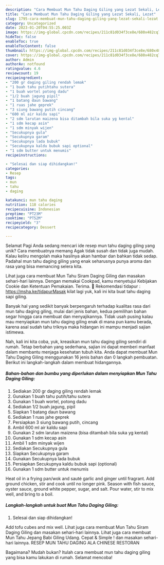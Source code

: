 ```yaml
---
description: "Cara Membuat Mun Tahu Daging Giling yang Lezat Sekali, Lezat"
title: "Cara Membuat Mun Tahu Daging Giling yang Lezat Sekali, Lezat"
slug: 1795-cara-membuat-mun-tahu-daging-giling-yang-lezat-sekali-lezat
category: Uncategorized
date: 2023-01-20T04:55:25.003Z
image: https://img-global.cpcdn.com/recipes/211c81d034f3ce8e/680x482cq70/mun-tahu-daging-giling-foto-resep-utama.jpg
hideToc: false
enableToc: true
enableTocContent: false
thumbnail: https://img-global.cpcdn.com/recipes/211c81d034f3ce8e/680x482cq70/mun-tahu-daging-giling-foto-resep-utama.jpg
cover: https://img-global.cpcdn.com/recipes/211c81d034f3ce8e/680x482cq70/mun-tahu-daging-giling-foto-resep-utama.jpg
author: Admin
authorAv: notfound
ratingvalue: 4.6
reviewcount: 19
recipeingredient:
- "200 gr daging giling rendah lemak"
- "1 buah tahu putihtahu sutera"
- "1 buah wortel potong dadu"
- "1/2 buah jagung pipil"
- "1 batang daun bawang"
- "1 ruas jahe geprek"
- "3 siung bawang putih cincang"
- "600 ml air kaldu sapi"
- "2 sdm larutan maizena bisa ditambah bila suka yg kental"
- "1 sdm kecap asin"
- "1 sdm minyak wijen"
- "Secukupnya gula"
- "Secukupnya garam"
- "Secukupnya lada bubuk"
- "Secukupnya kaldu bubuk sapi optional"
- "1 sdm butter untuk menumis"
recipeinstructions:

- "Selesai dan siap dihidangkan!"
categories:
- Resep
tags:
- mun
- tahu
- daging

katakunci: mun tahu daging 
nutrition: 118 calories
recipecuisine: Indonesian
preptime: "PT23M"
cooktime: "PT52M"
recipeyield: "3"
recipecategory: Dessert

---
```



Selamat Pagi Anda sedang mencari ide resep mun tahu daging giling yang unik? Cara membuatnya memang Agak tidak susah dan tidak juga mudah. Kalau keliru mengolah maka hasilnya akan hambar dan bahkan tidak sedap. Padahal mun tahu daging giling yang enak seharusnya punya aroma dan rasa yang bisa memancing selera kita.


Lihat juga cara membuat Mun Tahu Siram Daging Giling dan masakan sehari-hari lainnya. Dengan memakai Cookpad, kamu menyetujui Kebijakan Cookie dan Ketentuan Pemakaian. Terima. 🔴 Rekomendasi tidapur : https://msha.ke/tidapurMasak kilat lagi yuk, kali ini kita buat tahu daging sapi giling.

Banyak hal yang sedikit banyak berpengaruh terhadap kualitas rasa dari mun tahu daging giling, mulai dari jenis bahan, kedua pemilihan bahan segar hingga cara membuat dan menyajikannya. Tidak usah pusing kalau mau menyiapkan mun tahu daging giling enak di mana pun kamu berada, karena asal sudah tahu triknya maka hidangan ini mampu menjadi sajian istimewa.


Nah, kali ini kita coba, yuk, kreasikan mun tahu daging giling sendiri di rumah. Tetap berbahan yang sederhana, sajian ini dapat memberi manfaat dalam membantu menjaga kesehatan tubuh kita. Anda dapat membuat Mun Tahu Daging Giling menggunakan 16 jenis bahan dan 0 langkah pembuatan. Berikut ini langkah-langkah dalam membuat hidangannya.

<!--inarticleads1-->

##### Bahan-bahan dan bumbu yang diperlukan dalam menyiapkan Mun Tahu Daging Giling:

1. Sediakan 200 gr daging giling rendah lemak
1. Gunakan 1 buah tahu putih/tahu sutera
1. Gunakan 1 buah wortel, potong dadu
1. Sediakan 1/2 buah jagung, pipil
1. Siapkan 1 batang daun bawang
1. Sediakan 1 ruas jahe geprek
1. Persiapkan 3 siung bawang putih, cincang
1. Ambil 600 ml air kaldu sapi
1. Gunakan 2 sdm larutan maizena (bisa ditambah bila suka yg kental)
1. Gunakan 1 sdm kecap asin
1. Ambil 1 sdm minyak wijen
1. Sediakan Secukupnya gula
1. Siapkan Secukupnya garam
1. Gunakan Secukupnya lada bubuk
1. Persiapkan Secukupnya kaldu bubuk sapi (optional)
1. Gunakan 1 sdm butter untuk menumis


Heat oil in a frying pan/wok and sauté garlic and ginger until fragrant. Add ground chicken, stir and cook until no longer pink. Season with fish sauce, oyster sauce, ground white pepper, sugar, and salt. Pour water, stir to mix well, and bring to a boil. 

<!--inarticleads2-->

##### Langkah-langkah untuk buat Mun Tahu Daging Giling:


1. Selesai dan siap dihidangkan!

Add tofu cubes and mix well. Lihat juga cara membuat Mun Tahu Siram Daging Giling dan masakan sehari-hari lainnya. Lihat juga cara membuat Mun Tahu Jepang Babi Giling Udang. Cepat &amp; Simple ! dan masakan sehari-hari lainnya. RESEP MUN TAHU DAGING ALA CHINESE RESTORAN 

Bagaimana? Mudah bukan? Itulah cara membuat mun tahu daging giling yang bisa kamu lakukan di rumah. Selamat mencoba!
